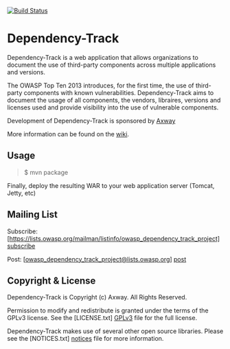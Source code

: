 [![Build Status](https://travis-ci.org/stevespringett/dependency-track.svg?branch=master)](https://travis-ci.org/stevespringett/dependency-track)

Dependency-Track
=========

Dependency-Track is a web application that allows organizations to document the use of third-party components across multiple applications and versions.

The OWASP Top Ten 2013 introduces, for the first time, the use of third-party components with known vulnerabilities. Dependency-Track aims to document the usage of all components, the vendors, libraires, versions and licenses used and provide visibility into the use of vulnerable components.

Development of Dependency-Track is sponsored by [Axway]

More information can be found on the [wiki].


Usage
-

> $ mvn package

Finally, deploy the resulting WAR to your web application server (Tomcat, Jetty, etc)


Mailing List
-

Subscribe: [https://lists.owasp.org/mailman/listinfo/owasp_dependency_track_project] [subscribe]

Post: [owasp_dependency_track_project@lists.owasp.org] [post]

Copyright & License
-

Dependency-Track is Copyright (c) Axway. All Rights Reserved.

Permission to modify and redistribute is granted under the terms of the GPLv3 license. See the [LICENSE.txt] [GPLv3] file for the full license.

Dependency-Track makes use of several other open source libraries. Please see the [NOTICES.txt] [notices] file for more information.


  [wiki]: https://www.owasp.org/index.php/OWASP_Dependency_Track_Project
  [subscribe]: https://lists.owasp.org/mailman/listinfo/owasp_dependency_track_project
  [post]: mailto:owasp_dependency_track_project@lists.owasp.org
  [GPLv3]: https://github.com/stevespringett/dependency-track/blob/master/LICENSE.txt
  [notices]: https://github.com/stevespringett/dependency-track/blob/master/NOTICES.txt
  [axway]: http://www.axway.com
